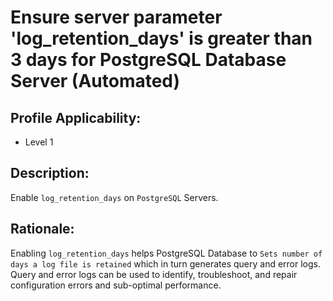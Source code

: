 # Ensure server parameter 'log_retention_days' is greater than 3 days for PostgreSQL Database Server (Automated)

## Profile Applicability:

- Level 1

## Description:

Enable `log_retention_days` on `PostgreSQL` Servers.

## Rationale:

Enabling `log_retention_days` helps PostgreSQL Database to `Sets number of days a log file is retained` which in turn generates query and error logs. Query and error logs can be used to identify, troubleshoot, and repair configuration errors and sub-optimal performance.